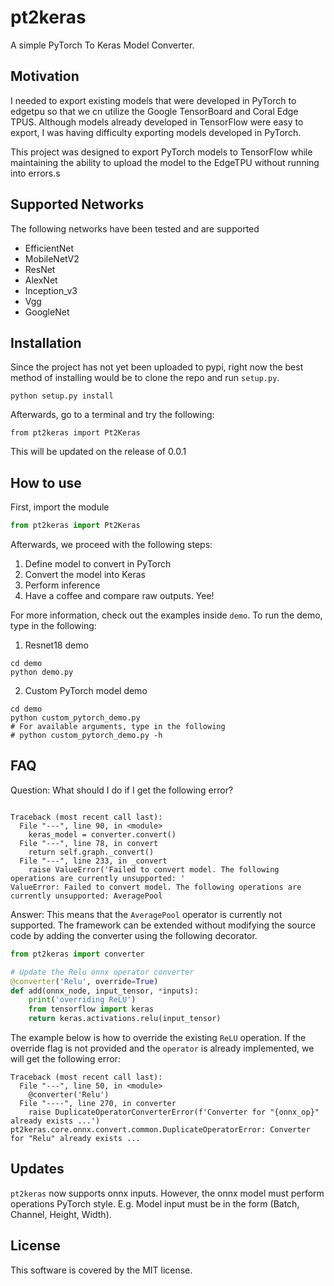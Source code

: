 # pt2keras

A simple PyTorch To Keras Model Converter. 

## Motivation

I needed to export existing models that were developed in PyTorch to edgetpu so that 
we cn utilize the Google TensorBoard and Coral Edge TPUS. Although models already developed 
in TensorFlow were easy to export, I was having difficulty exporting models developed in PyTorch.

This project was designed to export PyTorch models to TensorFlow while maintaining the ability to 
upload the model to the EdgeTPU without running into errors.s

## Supported Networks

The following networks have been tested and are supported

- EfficientNet
- MobileNetV2
- ResNet
- AlexNet
- Inception_v3
- Vgg
- GoogleNet

## Installation 

Since the project has not yet been uploaded to pypi, right now the best method 
of installing would be to clone the repo and run `setup.py`.

```shell
python setup.py install
```

Afterwards, go to a terminal and try the following: 

```shell
from pt2keras import Pt2Keras
```

This will be updated on the release of 0.0.1

[comment]: <> (To install `pt2keras`, type in the following:)

[comment]: <> (```shell)

[comment]: <> (# -U for upgrading existing packages)

[comment]: <> (pip install -U pt2keras)

[comment]: <> (```)

## How to use

First, import the module

```python
from pt2keras import Pt2Keras
```

Afterwards, we proceed with the following steps: 

1. Define model to convert in PyTorch
2. Convert the model into Keras
3. Perform inference
4. Have a coffee and compare raw outputs. Yee!

For more information, check out the examples inside `demo`. To run the demo, type in the following: 

1. Resnet18 demo

```shell
cd demo 
python demo.py
```

2. Custom PyTorch model demo

```shell
cd demo 
python custom_pytorch_demo.py
# For available arguments, type in the following
# python custom_pytorch_demo.py -h
```

## FAQ

Question: What should I do if I get the following error?

```shell

Traceback (most recent call last):
  File "---", line 90, in <module>
    keras_model = converter.convert()
  File "---", line 78, in convert
    return self.graph._convert()
  File "---", line 233, in _convert
    raise ValueError('Failed to convert model. The following operations are currently unsupported: '
ValueError: Failed to convert model. The following operations are currently unsupported: AveragePool
```

Answer: This means that the `AveragePool` operator is currently not supported.
The framework can be extended without modifying the source code by adding the converter using the following decorator.

```python
from pt2keras import converter

# Update the Relu onnx operator converter
@converter('Relu', override=True)
def add(onnx_node, input_tensor, *inputs):
    print('overriding ReLU')
    from tensorflow import keras
    return keras.activations.relu(input_tensor)
```

The example below is how to override the existing `ReLU` operation.
If the override flag is not provided and the `operator` is already implemented, we will get the following error: 

```shell
Traceback (most recent call last):
  File "---", line 50, in <module>
    @converter('Relu')
  File "----", line 270, in converter
    raise DuplicateOperatorConverterError(f'Converter for "{onnx_op}" already exists ...')
pt2keras.core.onnx.convert.common.DuplicateOperatorError: Converter for "Relu" already exists ...
```

## Updates

`pt2keras` now supports onnx inputs. 
However, the onnx model must perform operations PyTorch style.
E.g. Model input must be in the form (Batch, Channel, Height, Width).

## License

This software is covered by the MIT license.
